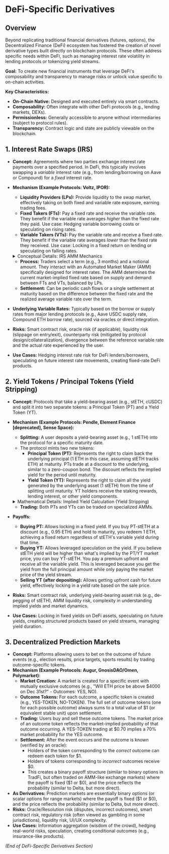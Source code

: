 # DeFi-Specific Derivatives

## Overview

Beyond replicating traditional financial derivatives (futures, options), the Decentralized Finance (DeFi) ecosystem has fostered the creation of novel derivative types built directly on blockchain protocols. These often address specific needs within DeFi, such as managing interest rate volatility in lending protocols or tokenizing yield streams.

**Goal:** To create new financial instruments that leverage DeFi's composability and transparency to manage risks or unlock value specific to on-chain activities.

**Key Characteristics:**
*   **On-Chain Native:** Designed and executed entirely via smart contracts.
*   **Composability:** Often integrate with other DeFi protocols (e.g., lending markets, DEXs).
*   **Permissionless:** Generally accessible to anyone without intermediaries (subject to protocol rules).
*   **Transparency:** Contract logic and state are publicly viewable on the blockchain.

## 1. Interest Rate Swaps (IRS)

*   **Concept:** Agreements where two parties exchange interest rate payments over a specified period. In DeFi, this typically involves swapping a *variable* interest rate (e.g., from lending/borrowing on Aave or Compound) for a *fixed* interest rate.
*   **Mechanism (Example Protocols: Voltz, IPOR):**
    *   **Liquidity Providers (LPs):** Provide liquidity to the swap market, effectively taking on both fixed and variable rate exposure, earning trading fees.
    *   **Fixed Takers (FTs):** Pay a fixed rate and receive the variable rate. They benefit if the variable rate averages *higher* than the fixed rate they paid. Use case: Hedging variable borrowing costs or speculating on rising rates.
    *   **Variable Takers (VTs):** Pay the variable rate and receive a fixed rate. They benefit if the variable rate averages *lower* than the fixed rate they received. Use case: Locking in a fixed return on lending or speculating on falling rates.

    <details class="my-4 border border-gray-200 dark:border-gray-700 rounded-lg overflow-hidden">
    <summary class="list-item px-4 py-3 bg-gray-50 dark:bg-gray-800 hover:bg-gray-100 dark:hover:bg-gray-700 cursor-pointer font-semibold text-gray-800 dark:text-gray-200">
    Conceptual Details: IRS AMM Mechanics
    </summary>
    <div class="p-4 border-t border-gray-200 dark:border-gray-700">

    *   **AMM Math (Conceptual - based on YieldSpace/Voltz):** These AMMs don't trade asset quantities like Uniswap, but rather future yield.
        *   They often adapt constant product or concentrated liquidity concepts to an interest rate context.
        *   A simplified invariant might relate the amount of virtual fixed-rate tokens ($x$) and virtual variable-rate tokens ($y$) in the pool, potentially incorporating time decay ($t$) and a term adjustment factor ($g(t)$):
            $L = f(x, y, t)$ (where $L$ is liquidity)
            (e.g., a variant of $x \cdot y = k$ or $(x^{1-t} + y^{1-t})^{1/(1-t)} = L$ adapted for yield).
        *   Trades shift the balance of $x$ and $y$, changing the marginal price, which represents the *implied fixed interest rate* at that point in the pool.
        *   FTs effectively add variable tokens and remove fixed tokens (pushing the implied fixed rate up).
        *   VTs effectively add fixed tokens and remove variable tokens (pushing the implied fixed rate down).
        *   LPs provide depth across a range of potential fixed rates.
        *   *Note: The actual math is significantly more complex, involving virtual reserves, time-weighted adjustments, and often custom curve designs.*

    </div>
    </details>

    *   **Process:** Traders select a term (e.g., 3 months) and a notional amount. They interact with an Automated Market Maker (AMM) specifically designed for interest rates. The AMM determines the current market-implied fixed rate based on supply and demand between FTs and VTs, balanced by LPs.
    *   **Settlement:** Can be periodic cash flows or a single settlement at maturity based on the difference between the fixed rate and the realized average variable rate over the term.
*   **Underlying Variable Rates:** Typically based on the borrow or supply rates from major lending protocols (e.g., Aave USDC supply rate, Compound ETH borrow rate), sourced via oracles or direct integration.
*   **Risks:** Smart contract risk, oracle risk (if applicable), liquidity risk (slippage on entry/exit), counterparty risk (mitigated by protocol design/collateralization), divergence between the reference variable rate and the actual rate experienced by the user.
*   **Use Cases:** Hedging interest rate risk for DeFi lenders/borrowers, speculating on future interest rate movements, creating fixed-rate DeFi products.

## 2. Yield Tokens / Principal Tokens (Yield Stripping)

*   **Concept:** Protocols that take a yield-bearing asset (e.g., stETH, cUSDC) and split it into two separate tokens: a Principal Token (PT) and a Yield Token (YT).
*   **Mechanism (Example Protocols: Pendle, Element Finance [deprecated], Sense Space):**
    *   **Splitting:** A user deposits a yield-bearing asset (e.g., 1 stETH) into the protocol for a specific maturity date.
    *   The protocol mints two new tokens:
        *   **Principal Token (PT):** Represents the right to claim back the underlying principal (1 ETH in this case, assuming stETH tracks ETH) at maturity. PTs trade at a discount to the underlying, similar to a zero-coupon bond. The discount reflects the implied yield for the period until maturity.
        *   **Yield Token (YT):** Represents the right to claim all the yield generated by the underlying asset (1 stETH) from the time of splitting until maturity. YT holders receive the staking rewards, lending interest, or other yield components.
    
    <details class="my-4 border border-gray-200 dark:border-gray-700 rounded-lg overflow-hidden">
    <summary class="list-item px-4 py-3 bg-gray-50 dark:bg-gray-800 hover:bg-gray-100 dark:hover:bg-gray-700 cursor-pointer font-semibold text-gray-800 dark:text-gray-200">
    Mathematical Details: Implied Yield Calculation (Yield Stripping)
    </summary>
    <div class="p-4 border-t border-gray-200 dark:border-gray-700">

    *   **Implied Yield Calculation:** The market prices of PT and YT reflect an implied yield.
        *   Since $Value(PT) + Value(YT) = Value(\text{Underlying Yield-Bearing Asset})$, and PT is redeemable for 1 unit of the base asset at maturity, PT acts like a zero-coupon bond.
        *   Let $P_{PT}$ be the current price of the Principal Token, $T$ be the time to maturity (in years).
        *   The implied annualized fixed yield ($IY$) can be calculated from the PT price:
            $ P_{PT} = 1 / (1 + IY)^T $ (for annual compounding)
            $ P_{PT} = e^{-IY \cdot T} $ (for continuous compounding)
        *   Solving for $IY$ (continuous case):
            $ \ln(P_{PT}) = -IY \cdot T $
            $ IY = -\frac{\ln(P_{PT})}{T} $
        *   Example: If PT-stETH with 6 months ($T=0.5$ years) maturity trades at 0.98 ETH, the implied continuous yield is:
            $ IY = -\ln(0.98) / 0.5 \approx -(-0.0202) / 0.5 \approx 0.0404 = 4.04\% $
        *   The price of the corresponding YT ($P_{YT}$) would then be $P_{YT} = P_{\text{Underlying}} - P_{PT}$. Traders compare the $IY$ to their expectation of the actual variable yield over $T$.

    </div>
    </details>

    *   **Trading:** Both PTs and YTs can be traded on specialized AMMs.
*   **Payoffs:**
    *   **Buying PT:** Allows locking in a fixed yield. If you buy PT-stETH at a discount (e.g., 0.95 ETH) and hold to maturity, you redeem 1 ETH, achieving a fixed return regardless of stETH's variable yield during that time.
    *   **Buying YT:** Allows leveraged speculation on the yield. If you believe stETH yield will be higher than what's implied by the PT/YT market price, you can buy YT-stETH. You pay a premium upfront and receive all the variable yield. This is leveraged because you get the yield from the full principal amount while only paying the market price of the yield stream.
    *   **Selling YT (after depositing):** Allows getting upfront cash for future yield, effectively locking in a yield rate based on the sale price.
*   **Risks:** Smart contract risk, underlying yield-bearing asset risk (e.g., de-pegging of stETH), AMM liquidity risk, complexity in understanding implied yields and market dynamics.
*   **Use Cases:** Locking in fixed yields on DeFi assets, speculating on future yields, creating structured products based on yield streams, managing yield duration.

## 3. Decentralized Prediction Markets

*   **Concept:** Platforms allowing users to bet on the outcome of future events (e.g., election results, price targets, sports results) by trading outcome-specific tokens.
*   **Mechanism (Example Protocols: Augur, GnosisDAO/Omen, Polymarket):**
    *   **Market Creation:** A market is created for a specific event with mutually exclusive outcomes (e.g., "Will ETH price be above \$4000 on Dec 31st?" - Outcomes: YES, NO).
    *   **Outcome Tokens:** For each outcome, a specific token is created (e.g., YES-TOKEN, NO-TOKEN). The full set of outcome tokens (one for each possible outcome) always sums to a total value of \$1 (or equivalent stable unit) upon settlement.
    *   **Trading:** Users buy and sell these outcome tokens. The market price of an outcome token reflects the market-implied probability of that outcome occurring. A YES-TOKEN trading at \$0.70 implies a 70% market probability for the YES outcome.
    *   **Settlement:** After the event occurs and the outcome is known (verified by an oracle):
        *   Holders of the token corresponding to the *correct* outcome can redeem each token for \$1.
        *   Holders of tokens corresponding to *incorrect* outcomes receive \$0.
        *   This creates a binary payoff structure (similar to binary options in TradFi, but often traded on AMM-like exchange markets) where the payoff is fixed (\$1 or \$0), and the price reflects the probability (similar to Delta, but more direct).
*   **As Derivatives:** Prediction markets are essentially binary options (or scalar options for range markets) where the payoff is fixed (\$1 or \$0), and the price reflects the probability (similar to Delta, but more direct).
*   **Risks:** Oracle/Resolution risk (disputes, incorrect outcomes), smart contract risk, regulatory risk (often viewed as gambling in some jurisdictions), liquidity risk, UI/UX complexity.
*   **Use Cases:** Information aggregation (wisdom of the crowd), hedging real-world risks, speculation, creating conditional outcomes (e.g., insurance-like products).

*(End of DeFi-Specific Derivatives Section)* 